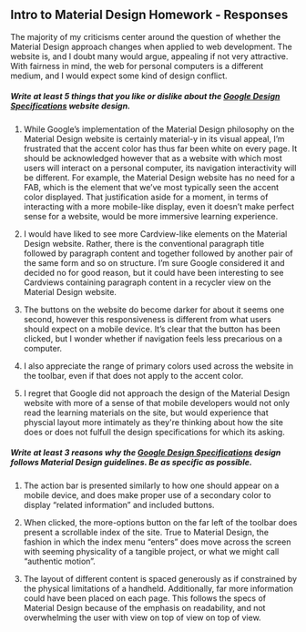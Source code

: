 ## Intro to Material Design Homework - Responses

The majority of my criticisms center around the question of whether the Material Design approach changes when applied to web development. The website is, and I doubt many would argue, appealing if not very attractive. With fairness in mind, the web for personal computers is a different medium, and I would expect some kind of design conflict. 


##### Write at least 5 things that you like or dislike about the [Google Design Specifications](https://www.google.com/design/spec/material-design/introduction.html) website design.

1. While Google’s implementation of the Material Design philosophy on the Material Design website is certainly material-y in its visual appeal, I’m frustrated that the accent color has thus far been white on every page. It should be acknowledged however that as a website with which most users will interact on a personal computer, its navigation interactivity will be different. For example, the Material Design website has no need for a FAB, which is the element that we’ve most typically seen the accent color displayed. That justification aside for a moment, in terms of interacting with a more mobile-like display, even it doesn’t make perfect sense for a website, would be more immersive learning experience. 


2. I would have liked to see more Cardview-like elements on the Material Design website. Rather, there is the conventional paragraph title followed by paragraph content and together followed by another pair of the same form and so on structure. I’m sure Google considered it and decided no for good reason, but it could have been interesting to see Cardviews containing paragraph content in a recycler view on the Material Design website. 


3. The buttons on the website do become darker for about it seems one second, however this responsiveness is different from what users should expect on a mobile device. It’s clear that the button has been clicked, but I wonder whether if navigation feels less precarious on a computer. 


4. I also appreciate the range of primary colors used across the website in the toolbar, even if that does not apply to the accent color. 

5. I regret that Google did not approach the design of the Material Design website with more of a sense of that mobile developers would not only read the learning materials on the site, but would experience that physcial layout more intimately as they're thinking about how the site does or does not fulfull the design specifications for which its asking.


##### Write at least 3 reasons why the [Google Design Specifications](https://www.google.com/design/spec/material-design/introduction.html) design follows Material Design guidelines. Be as specific as possible.

1. The action bar is presented similarly to how one should appear on a mobile device, and does make proper use of a secondary color to display “related information” and included buttons.


2. When clicked, the more-options button on the far left of the toolbar does present a scrollable index of the site. True to Material Design, the fashion in which the index menu “enters” does move across the screen with seeming physicality of a tangible project, or what we might call “authentic motion”. 


3. The layout of different content is spaced generously as if constrained by the physical limitations of a handheld. Additionally, far more information could have been placed on each page. This follows the specs of Material Design because of the emphasis on readability, and not overwhelming the user with view on top of view on top of view. 




